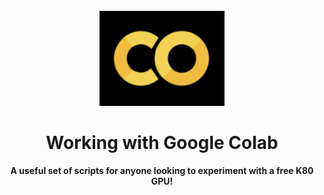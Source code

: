 <h1 align="center">
  <br>
  <a href="https://colab.research.google.com/"><img src="https://raw.githubusercontent.com/riavinod/google-colab/master/images/Screen Shot 2018-10-15 at 12.05.30 PM.png" alt="Working with Google Colab" width="200"></a>
  

  </br>
<br>
  Working with Google Colab
  <br>
</h1>

<h4 align="center">A useful set of scripts for anyone looking to experiment with a free K80 GPU!</a></h4>
